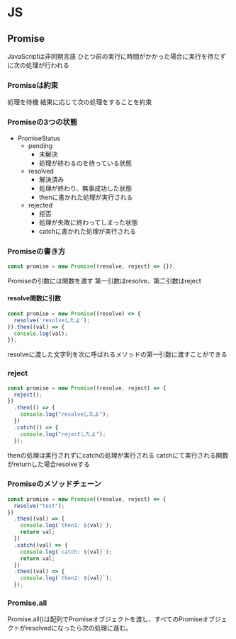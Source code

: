 # JS
## Promise
JavaScriptは非同期言語
ひとつ前の実行に時間がかかった場合に実行を待たずに次の処理が行われる
### Promiseは約束
処理を待機
結果に応じて次の処理をすることを約束
### Promiseの3つの状態
- PromiseStatus
  - pending
    - 未解決
    - 処理が終わるのを待っている状態
  - resolved
    - 解決済み
    - 処理が終わり、無事成功した状態
    - thenに書かれた処理が実行される
  - rejected
    - 拒否
    - 処理が失敗に終わってしまった状態
    - catchに書かれた処理が実行される
### Promiseの書き方
```js
const promise = new Promise((resolve, reject) => {});
```
Promiseの引数には関数を渡す
第一引数はresolve、第二引数はreject
#### resolve関数に引数
```js
const promise = new Promise((resolve) => {
  resolve('resolveしたよ');
}).then((val) => {
  console.log(val);
});
```
resolveに渡した文字列を次に呼ばれるメソッドの第一引数に渡すことができる

### reject
```js
const promise = new Promise((resolve, reject) => {
  reject();
})
  .then(() => {
    console.log("resolveしたよ");
  })
  .catch(() => {
    console.log("rejectしたよ");
  });
```
thenの処理は実行されずにcatchの処理が実行される
catchにて実行される関数がreturnした場合resolveする

### Promiseのメソッドチェーン
```js
const promise = new Promise((resolve, reject) => {
  resolve("test");
})
  .then((val) => {
    console.log(`then1: ${val}`);
    return val;
  })
  .catch((val) => {
    console.log(`catch: ${val}`);
    return val;
  })
  .then((val) => {
    console.log(`then2: ${val}`);
  });
```
### Promise.all
Promise.all()は配列でPromiseオブジェクトを渡し、すべてのPromiseオブジェクトがresolvedになったら次の処理に進む。

